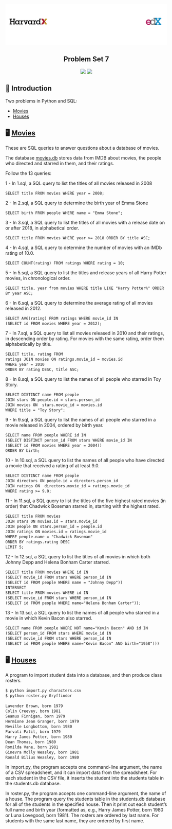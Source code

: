 <img alt="Header" src=../assets/header.png />

<h2 align="center">
  Problem Set 7
</h2>

<p align="center">
  <img src="https://img.shields.io/badge/python%20-%2314354C.svg?&style=for-the-badge&logo=python&logoColor=white"/>

  <img src ="https://img.shields.io/badge/sqlite-%2307405e.svg?&style=for-the-badge&logo=sqlite&logoColor=white"/>
</p>

## :rocket: Introduction

Two problems in Python and SQL:

- [Movies](#desktop_computer-movies)
- [Houses](#desktop_computer-houses)

## :desktop_computer: [Movies](https://cs50.harvard.edu/x/2020/psets/6/movies/)

These are SQL queries to answer questions about a database of movies.

The database [movies.db](https://cdn.cs50.net/2019/fall/psets/7/movies/movies.zip) stores data from IMDB about movies, the people who directed and starred in them, and their ratings.

Follow the 13 queries:

1 - In 1.sql, a SQL query to list the titles of all movies released in 2008

```
SELECT title FROM movies WHERE year = 2008;
```

2 - In 2.sql, a SQL query to determine the birth year of Emma Stone

```
SELECT birth FROM people WHERE name = "Emma Stone";
```

3 - In 3.sql, a SQL query to list the titles of all movies with a release date on or after 2018, in alphabetical order.

```
SELECT title FROM movies WHERE year >= 2018 ORDER BY title ASC;
```

4 - In 4.sql, a SQL query to determine the number of movies with an IMDb rating of 10.0.

```
SELECT COUNT(rating) FROM ratings WHERE rating = 10;
```

5 - In 5.sql, a SQL query to list the titles and release years of all Harry Potter movies, in chronological order.

```
SELECT title, year from movies WHERE title LIKE "Harry Potter%" ORDER BY year ASC;
```

6 - In 6.sql, a SQL query to determine the average rating of all movies released in 2012.

```
SELECT AVG(rating) FROM ratings WHERE movie_id IN
(SELECT id FROM movies WHERE year = 2012);
```

7 - In 7.sql, a SQL query to list all movies released in 2010 and their ratings, in descending order by rating. For movies with the same rating, order them alphabetically by title.

```
SELECT title, rating FROM
ratings JOIN movies ON ratings.movie_id = movies.id
WHERE year = 2010
ORDER BY rating DESC, title ASC;
```

8 - In 8.sql, a SQL query to list the names of all people who starred in Toy Story.

```
SELECT DISTINCT name FROM people
JOIN stars ON people.id = stars.person_id
JOIN movies ON  stars.movie_id = movies.id
WHERE title = "Toy Story";
```

9 - In 9.sql, a SQL query to list the names of all people who starred in a movie released in 2004, ordered by birth year.

```
SELECT name FROM people WHERE id IN
(SELECT DISTINCT person_id FROM stars WHERE movie_id IN
(SELECT id FROM movies WHERE year = 2004))
ORDER BY birth;
```

10 - In 10.sql, a SQL query to list the names of all people who have directed a movie that received a rating of at least 9.0.

```
SELECT DISTINCT name FROM people
JOIN directors ON people.id = directors.person_id
JOIN ratings ON  directors.movie_id = ratings.movie_id
WHERE rating >= 9.0;
```

11 - In 11.sql, a SQL query to list the titles of the five highest rated movies (in order) that Chadwick Boseman starred in, starting with the highest rated.

```
SELECT title FROM movies
JOIN stars ON movies.id = stars.movie_id
JOIN people ON stars.person_id = people.id
JOIN ratings ON movies.id = ratings.movie_id
WHERE people.name = "Chadwick Boseman"
ORDER BY ratings.rating DESC
LIMIT 5;
```

12 - In 12.sql, a SQL query to list the titles of all movies in which both Johnny Depp and Helena Bonham Carter starred.

```
SELECT title FROM movies WHERE id IN
(SELECT movie_id FROM stars WHERE person_id IN
(SELECT id FROM people WHERE name = "Johnny Depp"))
INTERSECT
SELECT title FROM movies WHERE id IN
(SELECT movie_id FROM stars WHERE person_id IN
(SELECT id FROM people WHERE name="Helena Bonham Carter"));
```

13 - In 13.sql, a SQL query to list the names of all people who starred in a movie in which Kevin Bacon also starred.

```
SELECT name FROM people WHERE NOT name="Kevin Bacon" AND id IN
(SELECT person_id FROM stars WHERE movie_id IN
(SELECT movie_id FROM stars WHERE person_id IN
(SELECT id FROM people WHERE name="Kevin Bacon" AND birth="1958")))
```

## :desktop_computer: [Houses](https://cs50.harvard.edu/x/2020/psets/6/houses/)

A program to import student data into a database, and then produce class rosters.

```
$ python import.py characters.csv
$ python roster.py Gryffindor

Lavender Brown, born 1979
Colin Creevey, born 1981
Seamus Finnigan, born 1979
Hermione Jean Granger, born 1979
Neville Longbottom, born 1980
Parvati Patil, born 1979
Harry James Potter, born 1980
Dean Thomas, born 1980
Romilda Vane, born 1981
Ginevra Molly Weasley, born 1981
Ronald Bilius Weasley, born 1980
```

In import.py, the program accepts one command-line argument, the name of a CSV spreadsheet, and it can import data from the spreadsheet. For each student in the CSV file, it inserts the student into the students table in the students.db database.

In roster.py, the program accepts one command-line argument, the name of a house. The program query the students table in the students.db database for all of the students in the specified house. Then it print out each student’s full name and birth year (formatted as, e.g., Harry James Potter, born 1980 or Luna Lovegood, born 1981). The rosters are ordered by last name. For students with the same last name, they are ordered by first name.
